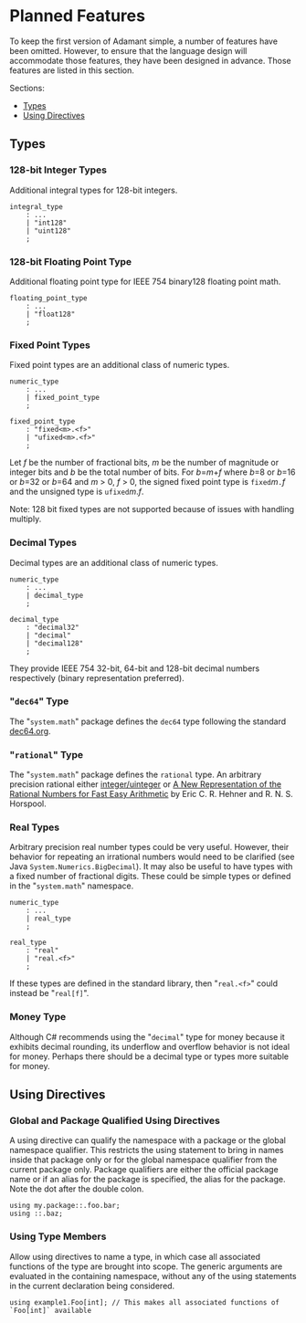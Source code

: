 # Planned Features

To keep the first version of Adamant simple, a number of features have been omitted. However, to ensure that the language design will accommodate those features, they have been designed in advance. Those features are listed in this section.

Sections:

* [Types](#types)
* [Using Directives](#using-directives)

## Types

### 128-bit Integer Types

Additional integral types for 128-bit integers.

```grammar
integral_type
    : ...
    | "int128"
    | "uint128"
    ;
```

### 128-bit Floating Point Type

Additional floating point type for IEEE 754 binary128 floating point math.

```grammar
floating_point_type
    : ...
    | "float128"
    ;
```

### Fixed Point Types

Fixed point types are an additional class of numeric types.

```grammar
numeric_type
    : ...
    | fixed_point_type
    ;

fixed_point_type
    : "fixed<m>.<f>"
    | "ufixed<m>.<f>"
    ;
```

Let *f* be the number of fractional bits, *m* be the number of magnitude or integer bits and *b* be the total number of bits. For *b*=*m*+*f* where *b*=8 or *b*=16 or *b*=32 or *b*=64 and *m* > 0, *f* > 0, the signed fixed point type is `fixed`*m*`.`*f* and the unsigned type is `ufixed`*m*.*f*.

Note: 128 bit fixed types are not supported because of issues with handling multiply.

### Decimal Types

Decimal types are an additional class of numeric types.

```grammar
numeric_type
    : ...
    | decimal_type
    ;

decimal_type
    : "decimal32"
    | "decimal"
    | "decimal128"
    ;
```

They provide IEEE 754 32-bit, 64-bit and 128-bit decimal numbers respectively (binary representation preferred).

### "`dec64`" Type

The "`system.math`" package defines the `dec64` type following the standard [dec64.org](http://dec64.org).

### "`rational`" Type

The "`system.math`" package defines the `rational` type. An arbitrary precision rational either [integer/uinteger](https://en.wikipedia.org/wiki/Rational_data_type#Representation) or [A New Representation of the Rational Numbers
for Fast Easy Arithmetic](http://www.cs.toronto.edu/~hehner/ratno.pdf) by Eric C. R. Hehner and R. N. S. Horspool.

### Real Types

Arbitrary precision real number types could be very useful. However, their behavior for repeating an irrational numbers would need to be clarified (see Java `System.Numerics.BigDecimal`). It may also be useful to have types with a fixed number of fractional digits. These could be simple types or defined in the "`system.math`" namespace.

```grammar
numeric_type
    : ...
    | real_type
    ;

real_type
    : "real"
    | "real.<f>"
    ;
```

If these types are defined in the standard library, then "`real.<f>`" could instead be "`real[f]`".

### Money Type

Although C# recommends using the "`decimal`" type for money because it exhibits decimal rounding, its underflow and overflow behavior is not ideal for money. Perhaps there should be a decimal type or types more suitable for money.

## Using Directives

### Global and Package Qualified Using Directives

A using directive can qualify the namespace with a package or the global namespace qualifier. This restricts the using statement to bring in names inside that package only or for the global namespace qualifier from the current package only. Package qualifiers are either the official package name or if an alias for the package is specified, the alias for the package. Note the dot after the double colon.

```adamant
using my.package::.foo.bar;
using ::.baz;
```

### Using Type Members

Allow using directives to name a type, in which case all associated functions of the type are brought into scope. The generic arguments are evaluated in the containing namespace, without any of the using statements in the current declaration being considered.

```adamant
using example1.Foo[int]; // This makes all associated functions of `Foo[int]` available
```
